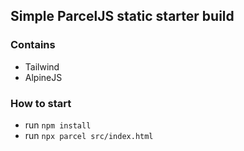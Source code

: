 ## Simple ParcelJS static starter build

### Contains

+ Tailwind
+ AlpineJS

### How to start

+ run `npm install`
+ run `npx parcel src/index.html`



